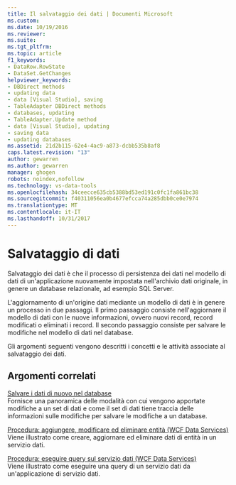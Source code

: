 ```yaml
---
title: Il salvataggio dei dati | Documenti Microsoft
ms.custom: 
ms.date: 10/19/2016
ms.reviewer: 
ms.suite: 
ms.tgt_pltfrm: 
ms.topic: article
f1_keywords:
- DataRow.RowState
- DataSet.GetChanges
helpviewer_keywords:
- DBDirect methods
- updating data
- data [Visual Studio], saving
- TableAdapter DBDirect methods
- databases, updating
- TableAdapter.Update method
- data [Visual Studio], updating
- saving data
- updating databases
ms.assetid: 21d2b115-62e4-4ac9-a873-dcbb535b8af8
caps.latest.revision: "13"
author: gewarren
ms.author: gewarren
manager: ghogen
robots: noindex,nofollow
ms.technology: vs-data-tools
ms.openlocfilehash: 34ceecce635cb5388bd53ed191c0fc1fa861bc38
ms.sourcegitcommit: f40311056ea0b4677efcca74a285dbb0ce0e7974
ms.translationtype: MT
ms.contentlocale: it-IT
ms.lasthandoff: 10/31/2017
---
```

# <a name="saving-data"></a>Salvataggio di dati
Salvataggio dei dati è che il processo di persistenza dei dati nel modello di dati di un'applicazione nuovamente impostata nell'archivio dati originale, in genere un database relazionale, ad esempio SQL Server.  
  
 L'aggiornamento di un'origine dati mediante un modello di dati è in genere un processo in due passaggi. Il primo passaggio consiste nell'aggiornare il modello di dati con le nuove informazioni, ovvero nuovi record, record modificati o eliminati i record. Il secondo passaggio consiste per salvare le modifiche nel modello di dati nel database.  
  
 Gli argomenti seguenti vengono descritti i concetti e le attività associate al salvataggio dei dati.  
  
## <a name="related-topics"></a>Argomenti correlati  
[Salvare i dati di nuovo nel database](../data-tools/save-data-back-to-the-database.md)  
 Fornisce una panoramica delle modalità con cui vengono apportate modifiche a un set di dati e come il set di dati tiene traccia delle informazioni sulle modifiche per salvare le modifiche a un database.  
  
[Procedura: aggiungere, modificare ed eliminare entità (WCF Data Services)](/dotnet/framework/data/wcf/how-to-add-modify-and-delete-entities-wcf-data-services)  
Viene illustrato come creare, aggiornare ed eliminare dati di entità in un servizio dati.  
  
[Procedura: eseguire query sul servizio dati (WCF Data Services)](/dotnet/framework/data/wcf/how-to-execute-data-service-queries-wcf-data-services)  
Viene illustrato come eseguire una query di un servizio dati da un'applicazione di servizio dati.  
